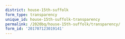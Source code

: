 ```yaml
---
district: house-15th-suffolk
form_type: transparency
unique_id: house-15th-suffolk-transparency
permalink: /2020bq/house-15th-suffolk/transparency/
form_id: '201707123019141'
---
```

